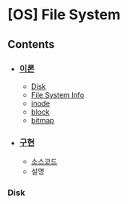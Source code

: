 # [OS] File System

## Contents
* ### [이론](https://github.com/mingeun2154/FileSystem)
	* [Disk](file:///Users/mingeun/portfolio/FileSystem/README.md#disk)
	* [File System Info](file:///Users/mingeun/portfolio/FileSystem/README.md#File-System-Info)
	* [inode](file:///Users/mingeun/portfolio/FileSystem/README.md#inode)
	* [block](file:///Users/mingeun/portfolio/FileSystem/README.md#block)
	* [bitmap](file:///Users/mingeun/portfolio/FileSystem/README.md#bitmap)


* ### [구현](https://github.com/mingeun2154/FileSystem)
	* [소스코드](https://github.com/mingeun2154/FileSystem)
	* 설명    
      
### Disk

